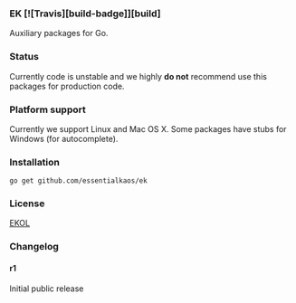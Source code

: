 ### EK [![Travis][build-badge]][build]

Auxiliary packages for Go.

### Status

Currently code is unstable and we highly **do not** recommend use this packages for production code.

### Platform support

Currently we support Linux and Mac OS X. Some packages have stubs for Windows (for autocomplete).

### Installation

````
go get github.com/essentialkaos/ek
````

### License

[EKOL](https://essentialkaos.com/ekol)

### Changelog

#### r1

Initial public release
